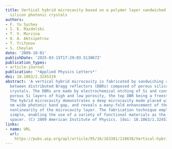 ```yaml
---
title: Vertical hybrid microcavity based on a polymer layer sandwiched between porous
  silicon photonic crystals
authors:
- F. Yu Sychev
- I. E. Razdolski
- T. V. Murzina
- O. A. Aktsipetrov
- T. Trifonov
- S. Cheylan
date: '2009-10-01'
publishDate: '2025-03-15T17:29:03.513067Z'
publication_types:
- article-journal
publication: '*Applied Physics Letters*'
doi: 10.1063/1.3245319
abstract: 'A vertical hybrid microcavity is fabricated by sandwiching a polymer layer
  between distributed Bragg reflectors (DBRs) composed of porous silicon photonic
  crystals. The DBRs are made by electrochemical etching of Si and consist of alternating
  porous Si layers of high and low porosity, the top DBR being a freestanding film.
  The hybrid microcavity demonstrates a deep microcavity mode placed within a 200
  nm wide photonic band gap, and reveals a many-fold enhancement of the third-order
  nonlinearity of the microcavity layer. The fabrication technique employed is rather
  simple, enabling the use of a variety of functional materials as the microcavity
  spacer. (C) 2009 American Institute of Physics. [doi: 10.1063/1.3245319]'
links:
- name: URL
  url: 
    https://pubs.aip.org/apl/article/95/16/163301/118638/Vertical-hybrid-microcavity-based-on-a-polymer
---
```

